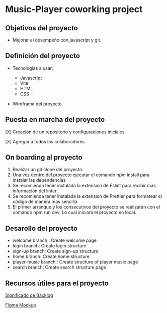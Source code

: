 # Music-Player coworking project

## Objetivos del proyecto

-   Mejorar el desempeño con javascript y git.

## Definición del proyecto

-   Tecnologías a usar:

    -   Javascript
    -   Vite
    -   HTML
    -   CSS

-   Wireframe del proyecto

## Puesta en marcha del proyecto

[X] Creación de un repositorio y configuraciones iniciales

[X] Agregar a todos los colaboradores

## On boarding al proyecto

1. Realizar un git clone del proyecto.
2. Una vez dentro del proyecto ejecutar el comando npm install para instalar las dependencias
3. Se recomienda tener instalada la extension de Eslint para recibir mas información del linter
4. Se recomienda tener instalada la extension de Prettier para formatear el código de manera mas sencilla
5. El primer arranque y los consecutivos del proyecto se realizarán con el comando npm run dev. Lo cual iniciara el proyecto en local.

## Desarollo del proyecto

-   welcome branch : Create welcome page
-   login branch: Create login structure
-   sign-up branch: Create sign-up structure
-   home branch: Create home structure
-   player-music branch : Create structure of player music page
-   search branch: Create search structure page

## Recursos útiles para el proyecto

[Significado de Backlog](https://muyagile.com/que-es-el-backlog/)

[Figma Mockup](<https://www.figma.com/file/CIh84D8BZjFNn7xUulTW06/Music-Player-(Community)?node-id=0%3A1>)
